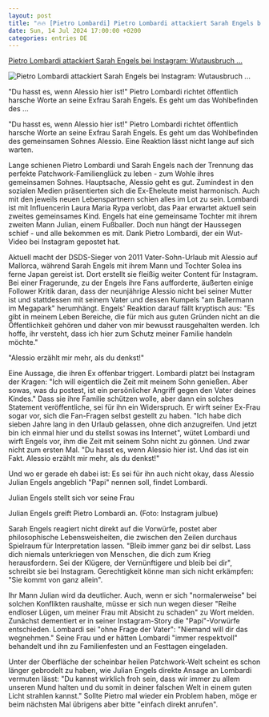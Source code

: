 ```yaml
---
layout: post
title: "🔥🔥 [Pietro Lombardi] Pietro Lombardi attackiert Sarah Engels bei Instagram: Wutausbruch ..."
date: Sun, 14 Jul 2024 17:00:00 +0200
categories: entries DE
---
```

[Pietro Lombardi attackiert Sarah Engels bei Instagram: Wutausbruch ...](https://www.n-tv.de/leute/Pietro-Lombardi-attackiert-Sarah-Engels-bei-Instagram-Wutausbruch-wegen-Sohn-Alessio-article25088517.html)

![Pietro Lombardi attackiert Sarah Engels bei Instagram: Wutausbruch ...](https://bilder4.n-tv.de/img/incoming/crop25088535/9381327747-cImg_16_9-w1200/FotoJet-34-.jpg)

"Du hasst es, wenn Alessio hier ist!" Pietro Lombardi richtet öffentlich harsche Worte an seine Exfrau Sarah Engels. Es geht um das Wohlbefinden des ...

"Du hasst es, wenn Alessio hier ist!" Pietro Lombardi richtet öffentlich harsche Worte an seine Exfrau Sarah Engels. Es geht um das Wohlbefinden des gemeinsamen Sohnes Alessio. Eine Reaktion lässt nicht lange auf sich warten.

Lange schienen Pietro Lombardi und Sarah Engels nach der Trennung das perfekte Patchwork-Familienglück zu leben - zum Wohle ihres gemeinsamen Sohnes. Hauptsache, Alessio geht es gut. Zumindest in den sozialen Medien präsentierten sich die Ex-Eheleute meist harmonisch. Auch mit den jeweils neuen Lebenspartnern schien alles im Lot zu sein. Lombardi ist mit Influencerin Laura Maria Rypa verlobt, das Paar erwartet aktuell sein zweites gemeinsames Kind. Engels hat eine gemeinsame Tochter mit ihrem zweiten Mann Julian, einem Fußballer. Doch nun hängt der Haussegen schief - und alle bekommen es mit. Dank Pietro Lombardi, der ein Wut-Video bei Instagram gepostet hat.

Aktuell macht der DSDS-Sieger von 2011 Vater-Sohn-Urlaub mit Alessio auf Mallorca, während Sarah Engels mit ihrem Mann und Tochter Solea ins ferne Japan gereist ist. Dort erstellt sie fleißig weiter Content für Instagram. Bei einer Fragerunde, zu der Engels ihre Fans aufforderte, äußerten einige Follower Kritik daran, dass der neunjährige Alessio nicht bei seiner Mutter ist und stattdessen mit seinem Vater und dessen Kumpels "am Ballermann im Megapark" herumhängt. Engels' Reaktion darauf fällt kryptisch aus: "Es gibt in meinem Leben Bereiche, die für mich aus guten Gründen nicht an die Öffentlichkeit gehören und daher von mir bewusst rausgehalten werden. Ich hoffe, ihr versteht, dass ich hier zum Schutz meiner Familie handeln möchte."

"Alessio erzählt mir mehr, als du denkst!"

Eine Aussage, die ihren Ex offenbar triggert. Lombardi platzt bei Instagram der Kragen: "Ich will eigentlich die Zeit mit meinem Sohn genießen. Aber sowas, was du postest, ist ein persönlicher Angriff gegen den Vater deines Kindes." Dass sie ihre Familie schützen wolle, aber dann ein solches Statement veröffentliche, sei für ihn ein Widerspruch. Er wirft seiner Ex-Frau sogar vor, sich die Fan-Fragen selbst gestellt zu haben. "Ich habe dich sieben Jahre lang in den Urlaub gelassen, ohne dich anzugreifen. Und jetzt bin ich einmal hier und du stellst sowas ins Internet", wütet Lombardi und wirft Engels vor, ihm die Zeit mit seinem Sohn nicht zu gönnen. Und zwar nicht zum ersten Mal. "Du hasst es, wenn Alessio hier ist. Und das ist ein Fakt. Alessio erzählt mir mehr, als du denkst!"

Und wo er gerade eh dabei ist: Es sei für ihn auch nicht okay, dass Alessio Julian Engels angeblich "Papi" nennen soll, findet Lombardi.

Julian Engels stellt sich vor seine Frau

Julian Engels greift Pietro Lombardi an. (Foto: Instagram julbue)

Sarah Engels reagiert nicht direkt auf die Vorwürfe, postet aber philosophische Lebensweisheiten, die zwischen den Zeilen durchaus Spielraum für Interpretation lassen. "Bleib immer ganz bei dir selbst. Lass dich niemals unterkriegen von Menschen, die dich zum Krieg herausfordern. Sei der Klügere, der Vernünftigere und bleib bei dir", schreibt sie bei Instagram. Gerechtigkeit könne man sich nicht erkämpfen: "Sie kommt von ganz allein".

Ihr Mann Julian wird da deutlicher. Auch, wenn er sich "normalerweise" bei solchen Konflikten raushalte, müsse er sich nun wegen dieser "Reihe endloser Lügen, um meiner Frau mit Absicht zu schaden" zu Wort melden. Zunächst dementiert er in seiner Instagram-Story die "Papi"-Vorwürfe entschieden. Lombardi sei "ohne Frage der Vater": "Niemand will dir das wegnehmen." Seine Frau und er hätten Lombardi "immer respektvoll" behandelt und ihn zu Familienfesten und an Festtagen eingeladen.

Unter der Oberfläche der scheinbar heilen Patchwork-Welt scheint es schon länger gebrodelt zu haben, wie Julian Engels direkte Ansage an Lombardi vermuten lässt: "Du kannst wirklich froh sein, dass wir immer zu allem unseren Mund halten und du somit in deiner falschen Welt in einem guten Licht strahlen kannst." Sollte Pietro mal wieder ein Problem haben, möge er beim nächsten Mal übrigens aber bitte "einfach direkt anrufen".

